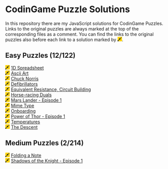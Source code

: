 # CodinGame Puzzle Solutions

In this repository there are my JavaScript solutions for CodinGame Puzzles. Links to the original puzzles are always marked at the top of the corresponding files as a comment. You can find the links to the original puzzles also before each link to a solution marked by <img src="/codingame.svg" width="14">.

## Easy Puzzles (12/122)

[<img src="/codingame.svg" width="14">](https://www.codingame.com/training/easy/1d-spreadsheet "'1D Spreadsheet' Puzzle at CondinGame")
[1D Spreadsheet](/easy/1d_spreadsheet.js '1d_spreadsheet.js')<br/>
[<img src="/codingame.svg" width="14">](https://www.codingame.com/training/easy/ascii-art "'Ascii Art' Puzzle at CondinGame")
[Ascii Art](/easy/ascii_art.js 'ascii_art.js')  
[<img src="/codingame.svg" width="14">](https://www.codingame.com/training/easy/chuck-norris "'Chuck Norris' Puzzle at CondinGame")
[Chuck Norris](/easy/chuck_norris.js 'chuck_norris.js')<br/>
[<img src="/codingame.svg" width="14">](https://www.codingame.com/training/easy/defibrillators "'Defibrillators' Puzzle at CondinGame")
[Defibrillators](/easy/defibrillators.js 'defibrillators.js')<br/>
[<img src="/codingame.svg" width="14">](https://www.codingame.com/training/easy/equivalent-resistance-circuit-building "'Equivalent Resistance, Circuit Building' Puzzle at CondinGame")
[Equivalent Resistance, Circuit Building](/easy/equivalent_resistance_circuit_building.js 'equivalent_resistance_circuit_building.js')<br/>
[<img src="/codingame.svg" width="14">](https://www.codingame.com/training/easy/horse-racing-duals "'Horse-racing Duals' Puzzle at CondinGame")
[Horse-racing Duals](/easy/horse-racing_duals.js 'horse-racing_duals.js')<br/>
[<img src="/codingame.svg" width="14">](https://www.codingame.com/training/easy/mars-lander-episode-1 "'Mars Lander - Episode 1' Puzzle at CondinGame")
[Mars Lander - Episode 1](/easy/mars_lander_episode_1.js 'mars_lander_episode_1.js')<br/>
[<img src="/codingame.svg" width="14">](https://www.codingame.com/training/easy/mime-type "'Mime Type' Puzzle at CondinGame")
[Mime Type](/easy/mime_type.js 'mime_type.js')<br/>
[<img src="/codingame.svg" width="14">](https://www.codingame.com/training/easy/onboarding "'Onboarding' Puzzle at CondinGame")
[Onboarding](/easy/onboarding.js 'onboarding.js')<br/>
[<img src="/codingame.svg" width="14">](https://www.codingame.com/training/easy/power-of-thor-episode-1 "'Power of Thor - Episode 1' Puzzle at CondinGame") [Power of Thor - Episode 1](/easy/power_of_thor_episode_1.js 'power_of_thor_episode_1.js')<br/>
[<img src="/codingame.svg" width="14">](https://www.codingame.com/training/easy/temperatures "'Temperatures' Puzzle at CondinGame")
[Temperatures](/easy/temperatures.js 'temperatures.js')<br/>
[<img src="/codingame.svg" width="14">](https://www.codingame.com/training/easy/the-descent "'The Descent' Puzzle at CondinGame")
[The Descent](/easy/the_descent.js 'the_descent.js')<br/>

## Medium Puzzles (2/214)

[<img src="/codingame.svg" width="14">](https://www.codingame.com/training/medium/folding-a-note "'Folding a Note' Puzzle at CondinGame")
[Folding a Note](/medium/folding_a_note.js 'folding_a_note.js')<br/>
[<img src="/codingame.svg" width="14">](https://www.codingame.com/training/medium/shadows-of-the-knight-episode-1 "'Shadows of the Knight - Episode 1' Puzzle at CondinGame")
[Shadows of the Knight - Episode 1](/medium/shadows_of_the_knight_episode_1.js 'shadows_of_the_knight_episode_1.js')<br/>
